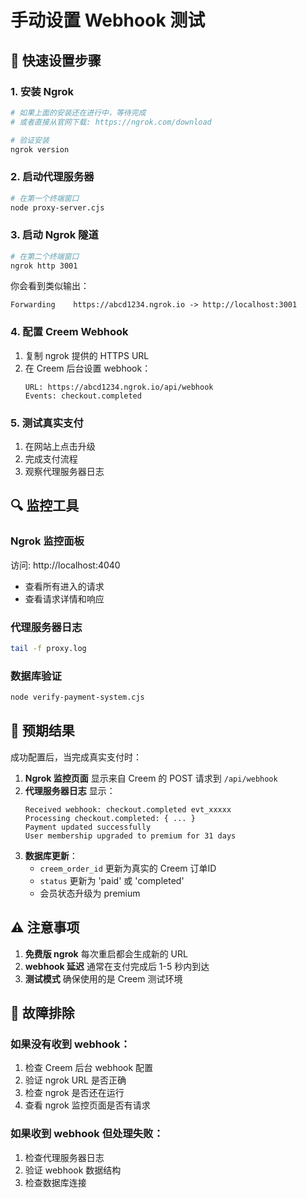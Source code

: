 # 手动设置 Webhook 测试

## 🔧 快速设置步骤

### 1. 安装 Ngrok
```bash
# 如果上面的安装还在进行中，等待完成
# 或者直接从官网下载: https://ngrok.com/download

# 验证安装
ngrok version
```

### 2. 启动代理服务器
```bash
# 在第一个终端窗口
node proxy-server.cjs
```

### 3. 启动 Ngrok 隧道
```bash
# 在第二个终端窗口
ngrok http 3001
```

你会看到类似输出：
```
Forwarding    https://abcd1234.ngrok.io -> http://localhost:3001
```

### 4. 配置 Creem Webhook
1. 复制 ngrok 提供的 HTTPS URL
2. 在 Creem 后台设置 webhook：
   ```
   URL: https://abcd1234.ngrok.io/api/webhook
   Events: checkout.completed
   ```

### 5. 测试真实支付
1. 在网站上点击升级
2. 完成支付流程
3. 观察代理服务器日志

## 🔍 监控工具

### Ngrok 监控面板
访问: http://localhost:4040
- 查看所有进入的请求
- 查看请求详情和响应

### 代理服务器日志
```bash
tail -f proxy.log
```

### 数据库验证
```bash
node verify-payment-system.cjs
```

## 🎯 预期结果

成功配置后，当完成真实支付时：

1. **Ngrok 监控页面** 显示来自 Creem 的 POST 请求到 `/api/webhook`
2. **代理服务器日志** 显示：
   ```
   Received webhook: checkout.completed evt_xxxxx
   Processing checkout.completed: { ... }
   Payment updated successfully
   User membership upgraded to premium for 31 days
   ```
3. **数据库更新**：
   - `creem_order_id` 更新为真实的 Creem 订单ID
   - `status` 更新为 'paid' 或 'completed'
   - 会员状态升级为 premium

## ⚠️ 注意事项

1. **免费版 ngrok** 每次重启都会生成新的 URL
2. **webhook 延迟** 通常在支付完成后 1-5 秒内到达
3. **测试模式** 确保使用的是 Creem 测试环境

## 🚨 故障排除

### 如果没有收到 webhook：
1. 检查 Creem 后台 webhook 配置
2. 验证 ngrok URL 是否正确
3. 检查 ngrok 是否还在运行
4. 查看 ngrok 监控页面是否有请求

### 如果收到 webhook 但处理失败：
1. 检查代理服务器日志
2. 验证 webhook 数据结构
3. 检查数据库连接